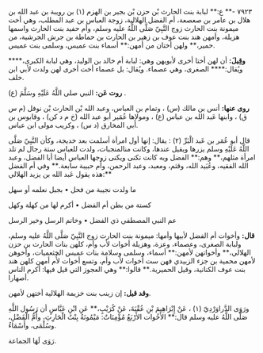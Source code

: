 ٧٩٢٣ -** ع:** لبابة بنت الحارث بْن حزن بْن بجير بن الهزم (١) بن رويبة بن عبد الله بن هلال بن عامر بن صعصعة، أم الفضل الهلالية، زوجة العباس بن عبد المطلب، وهي أخت ميمونة بنت الحارث زوج النَّبِيّ صَلَّى اللَّهُ عليه وسلم، وأم حفيد بنت الحارث واسمها هزيلة، وأمهن هند بنت عوف بن زهير بن الحارث بن حماطة بن جرش الجرشية، من حمير،** ولهن أختان من أمهن:** أسماء بنت عميس، وسلمى بنت عميس.

**وقِيلَ:** أن لهن أختا أخرى لأبويهن وهي: لبابة أم خالد بن الوليد، وهي لبابة الكبرى،**** ويُقال:**** الصغرى، وهي عصماء. ويُقال: بل عصماء أخت أخرى لهن ولدت لأبي ابن خلف.

**روت عَن:** النبي صلى اللَّهُ عَلَيْهِ وسَلَّمَ (ع) .

**روى عنها:** أنس بن مالك (س) ، وتمام بن العباس، وعبد الله بْن الحارث بْن نوفل (م س ق) ، وابنها عَبد الله بن عباس (ع) ، ومولاها عُمَير أبو عبد الله (خ م د كن) ، وقابوس بن أَبي المخارق (د س) ، وكريب مولى ابن عباس.

قال أبو عُمَر بن عَبد الْبَرِّ (٢) : يقال: إنها أول امرأة أسلمت بعد خديجة، وكأن النَّبِيّ صَلَّى اللَّهُ عَلَيْهِ وسلم يزرها ويقيل عندها، وكانت منالمنجبات، ولدت للعباس ستة رجال لم تلد امرأة مثلهم،** وهم:** الفضل وبه كانت تكنى ويكنى زوجها العباس أيضا أبا الفضل، وعبد الله الفقيه، وعُبَيد الله، وقثم، ومعبد، وعبد الرحمن، وأم حبيبة سابعة.** وفي أم الفضل هذه يقول عَبد الله بن يزيد الهلالي:**

ما ولدت نجيبة من فحل • بجبل نعلمه أو سهل

كستة من بطن أم الفضل • أكرم لها من كهلة وكهل

عم النبي المصطفي ذي الفضل • وخاتم الرسل وخير الرسل

**قال:** وأخوات أم الفضل لأبيها وأمها: ميمونة بنت الحارث زوج النَّبِيّ صَلَّى اللَّهُ عليه وسلم، ولبابة الصغرى، وعصماء، وعزة، وهزيلة أخوات لأب وأم، كلهن بنات الحارث بن حزن الهلالي،** وأخواتهن لأمهن:** أسماء، وسلمى وسلامة بنات عميس الخثعميات، وأخوهن لأمهن محمية بن جزء الزبيدي فهن ست أخوات لأب وأم، وتسع أخوات لأُم أمهن كلهن هند بنت عوف الكنانية، وقيل الحميرية.** قالوا:** وهي العجوز التي قيل فيها: أكرم الناس أصهارا.

**وقد قيل:** إن زينب بنت خزيمة الهلالية أختهن لأمهن.

ورَوَى الدَّراوَرْدِيّ (١) ، عَنْ إِبْرَاهِيمَ بْنِ عُقْبَةَ، عَنْ كُرَيْبٍ،** عَنِ ابْنِ عَبَّاسٍ أن رَسُول اللَّهِ صَلَّى اللَّهُ عليه وسلم قال:** الأَخُوات الأَرْبَعُ مُؤْمِنَاتٌ: مَيْمُونَةُ بِنْتُ الْحَارِثِ، وأُمُّ الْفَضْلِ، وسُلْمَى، وأَسْمَاءُ.

رَوَى لَهَا الجماعة.